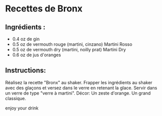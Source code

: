 # Recettes de Bronx

## Ingrédients :

* 0.4 oz de gin	 
* 0.5 oz de vermouth rouge (martini, cinzano)	 Martini Rosso
* 0.5 oz de vermouth dry (martini, noilly prat)	 Martini Dry
* 0.6 oz de jus d'oranges

## Instructions:
Réalisez la recette "Bronx" au shaker. 
Frapper les ingrédients au shaker avec des glaçons et versez dans le verre en retenant la glace.
Servir dans un verre de type "verre à martini".
Décor: Un zeste d'orange.
Un grand classique.

enjoy your drink

